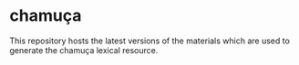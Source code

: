 # chamuça
This repository hosts the latest versions of the materials which are used to generate the chamuça lexical resource. 


